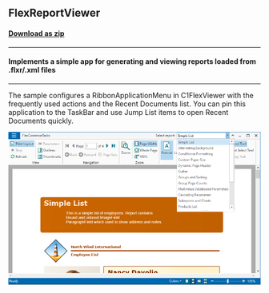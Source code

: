 ## FlexReportViewer
#### [Download as zip](https://grapecity.github.io/DownGit/#/home?url=https://github.com/GrapeCity/ComponentOne-WinForms-Samples/tree/master/Next\FlexReport\CS\FlexReportViewer)
____
#### Implements a simple app for generating and viewing reports loaded from .flxr/.xml files
____
The sample configures a RibbonApplicationMenu in C1FlexViewer with the frequently used actions and the Recent Documents list.
You can pin this application to the TaskBar and use Jump List items to open Recent Documents quickly.

![screenshot](screenshot.png)

